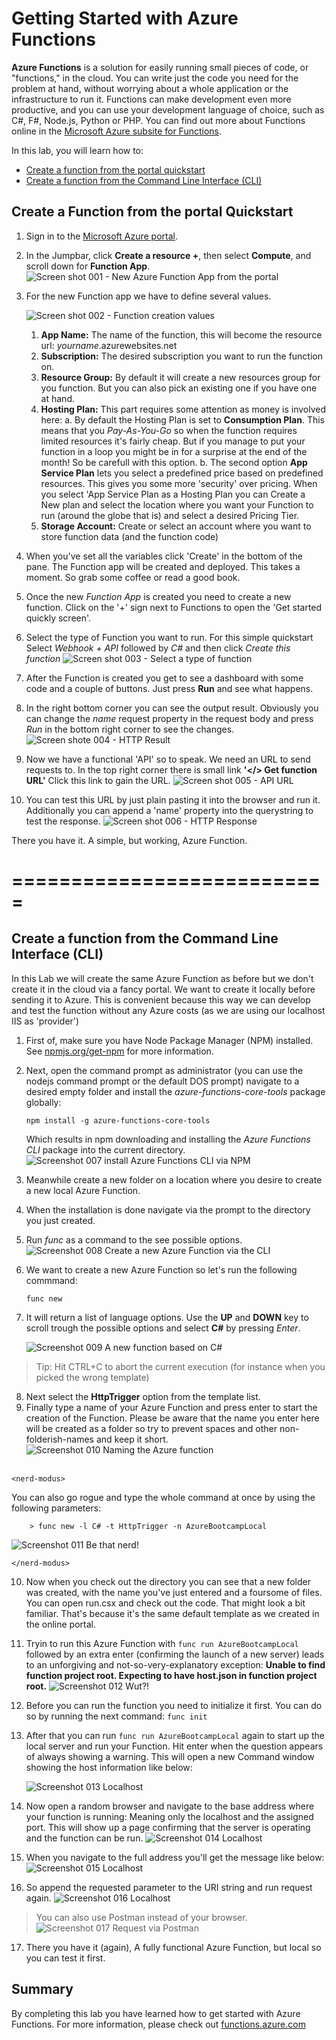 # Getting Started with Azure Functions

**Azure Functions** is a solution for easily running small pieces of code, or "functions," in the cloud. You can write just the code you need for the problem at hand, without worrying about a whole application or the infrastructure to run it. Functions can make development even more productive, and you can use your development language of choice, such as C#, F#, Node.js, Python or PHP.
You can find out more about Functions online in the [Microsoft Azure subsite for  Functions](https://docs.microsoft.com/en-us/azure/azure-functions/).

In this lab, you will learn how to:

  * [Create a function from the portal quickstart](#create-from-portal)
  * [Create a function from the Command Line Interface (CLI)](#create-from-cli)


<a name="create-from-portal"></a>
## Create a Function from the portal Quickstart

1.	Sign in to the [Microsoft Azure portal](https://portal.azure.com/).
2.	In the Jumpbar, click **Create a resource +**, then select **Compute**, and scroll down for  **Function App**. 
    ![Screen shot 001 - New Azure Function App from the portal][1]
   
3. For the new Function app we have to define several values. 

    ![Screen shot 002 - Function creation values][2]

   1. **App Name:** The name of the function, this will become the resource url: *yourname*.azurewebsites.net
   2. **Subscription:** The desired subscription you want to run the function on.
   3. **Resource Group:** By default it will create a new resources group for you function. But you can also pick an existing one if you have one at hand.
   4. **Hosting Plan:** This part requires some attention as money is involved here:
        a. By default the Hosting Plan is set to **Consumption Plan**. This means that you *Pay-As-You-Go* so when the function requires limited resources it's fairly cheap. But if you manage to put your function in a loop you might be in for a surprise at the end of the month! So be carefull with this option. 
        b. The second option **App Service Plan** lets you select a predefined price based on predefined resources. This gives you some more 'security' over pricing. When you select 'App Service Plan as a Hosting Plan you can Create a New plan and select the location where you want your Function to run (around the globe that is) and select a desired Pricing Tier.
   5. **Storage Account:** Create or select an account where you want to store function data (and the function code)

4. When you've set all the variables click 'Create' in the bottom of the pane. The Function app will be created and deployed. This takes a moment. So grab some coffee or read a good book.

5.	Once the new *Function App* is created you need to create a new function. Click on the '+' sign next to Functions to open the 'Get started quickly screen'. 

6. Select the type of Function you want to run. For this simple quickstart Select *Webhook + API* followed by *C#* and then click *Create this function*
 ![Screen shot 003 - Select a type of function][3]

7. After the Function is created you get to see a dashboard with some code and a couple of buttons. Just press **Run** and see what happens.

8. In the right bottom corner you can see the output result. Obviously you can change the *name* request property in the request body and press *Run* in the bottom right corner to see the changes.
 ![Screen shote 004 - HTTP Result][4]

9. Now we have a functional 'API' so to speak. We need an URL to send requests to. In the top right corner there is small link **'</> Get function URL'** Click this link to gain the URL. 
 ![Screen shot 005 - API URL][5]

10. You can test this URL by just plain pasting it into the browser and run it. Additionally you can append a 'name' property into the querystring to test the response.
 ![Screen shot 006 - HTTP Response][6]


 There you have it. A simple, but working, Azure Function.

===========================
===========================
 

 
<a name="create-from-cli"></a>
## Create a function from the Command Line Interface (CLI)

In this Lab we will create the same Azure Function as before but we don't create it in the cloud via a fancy portal. We want to create it locally before sending it to Azure. 
This is convenient because this way we can develop and test the function without any Azure costs (as we are using our localhost IIS as 'provider')

1. First of, make sure you have Node Package Manager (NPM) installed. See [npmjs.org/get-npm](https://www.npmjs.com/get-npm) for more information.

2. Next, open the command prompt as administrator (you can use the nodejs command prompt or the default DOS prompt)  navigate to a desired empty folder and install the *azure-functions-core-tools* package globally:
    ```code
    npm install -g azure-functions-core-tools
    ```

    Which results in npm downloading and installing the _Azure Functions CLI_ package into the current directory.
    ![Screenshot 007 install Azure Functions CLI via NPM][7]

3. Meanwhile create a new folder on a location where you desire to create a new local Azure Function.

4. When the installation is done navigate via the prompt to the directory you just created.

5. Run *func* as a command to the see possible options.
![Screenshot 008 Create a new Azure Function via the CLI][8]

6. We want to create a new Azure Function so let's run the following commmand:
    ```code
    func new
    ```

7. It will return a list of language options. Use the **UP** and **DOWN** key to scroll trough the possible options and select **C#** by pressing *Enter*.

    ![Screenshot 009 A new function based on C#][9]

> Tip: Hit CTRL+C to abort the current execution (for instance when you picked the wrong template)

8. Next select the **HttpTrigger** option from the template list.
9. Finally type a name of your Azure Function and press enter to start the creation of the Function. Please be aware that the name you enter here will be created as a folder so try to prevent spaces and other non-folderish-names and keep it short.
![Screenshot 010 Naming the Azure function][10]

\
```<nerd-modus>```

You can also go rogue and type the whole command at once by using the following parameters:

        > func new -l C# -t HttpTrigger -n AzureBootcampLocal
![Screenshot 011 Be that nerd!][11]

```</nerd-modus>```


10. Now when you check out the directory you can see that a new folder was created, with the name you've just entered and a foursome of files. You can open run.csx and check out the code. That might look a bit familiar. That's because it's the same default template as we created in the online portal. 
11. Tryin to run this Azure Function with ```func run AzureBootcampLocal``` followed by an extra enter (confirming the launch of a new server) leads to an unforgiving and not-so-very-explanatory exception: **Unable to find function project root. Expecting to have host.json in function project root.**
![Screenshot 012 Wut?!][12]

12. Before you can run the function you need to initialize it first. You can do so by running the next command: ```func init```

  
13. After that you can run ```func run AzureBootcampLocal``` again to start up the local server and run your Function. Hit enter when the question appears of always showing a warning. This will open a new Command window showing the host information like below:
 
    ![Screenshot 013 Localhost][13]


14. Now open a random browser and navigate to the base address where your function is running: Meaning only the localhost and the assigned port. 
This will show up a page confirming that the server is operating and the function can be run.
![Screenshot 014 Localhost][14]

15. When you navigate to the full address you'll get the message like below:
![Screenshot 015 Localhost][15]

16. So append the requested parameter to the URI string and run request again. 
![Screenshot 016 Localhost][16]

> You can also use Postman instead of your browser.
![Screenshot 017 Request via Postman][17]


17. There you have it (again), A fully functional Azure Function, but local so you can test it first.



## Summary
By completing this lab you have learned how to get started with Azure Functions. 
For more information, please check out [functions.azure.com](https://functions.azure.com)

<!--Image references-->
[1]: media/001_Portal_New_Function.png
[2]: media/002_Portal_New_Function.png
[3]: media/003_Portal_New_Function.png
[4]: media/004_Portal_New_Function.png
[5]: media/005_Portal_New_Function.png
[6]: media/006_Portal_New_Function.png
[7]: media/007_CLI_New_Function.png
[8]: media/008_CLI_New_Function.png
[9]: media/009_CLI_New_Function.png
[10]: media/010_CLI_New_Function.png
[11]: media/011_CLI_New_Function.png
[12]: media/012_CLI_New_Function.png
[13]: media/013_CLI_New_Function.png
[14]: media/014_CLI_New_Function.png
[15]: media/015_CLI_New_Function.png
[16]: media/016_CLI_New_Function.png
[17]: media/017_CLI_New_Function.png
